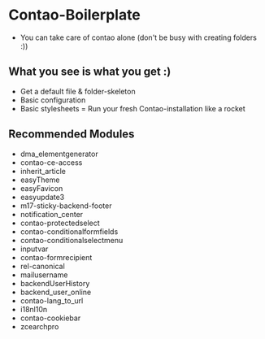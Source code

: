 # Contao-Boilerplate
- You can take care of contao alone (don't be busy with creating folders :))

## What you see is what you get :)
- Get a default file & folder-skeleton
- Basic configuration
- Basic stylesheets
= Run your fresh Contao-installation like a rocket

## Recommended Modules
- dma_elementgenerator
- contao-ce-access
- inherit_article
- easyTheme
- easyFavicon
- easyupdate3
- m17-sticky-backend-footer
- notification_center
- contao-protectedselect
- contao-conditionalformfields
- contao-conditionalselectmenu
- inputvar
- contao-formrecipient
- rel-canonical
- mailusername
- backendUserHistory
- backend_user_online
- contao-lang_to_url
- i18nl10n
- contao-cookiebar
- zcearchpro
